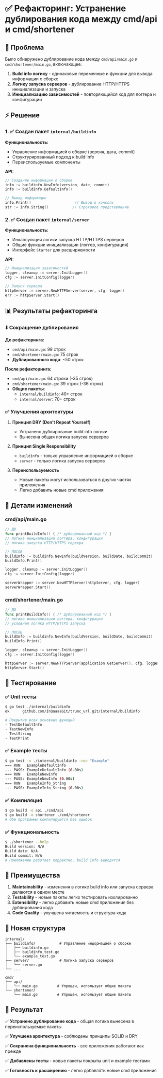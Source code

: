 # ✅ Рефакторинг: Устранение дублирования кода между cmd/api и cmd/shortener

## 🎯 Проблема

Было обнаружено дублирование кода между `cmd/api/main.go` и `cmd/shortener/main.go`, включающее:

1. **Build info логику** - одинаковые переменные и функции для вывода информации о сборке
2. **Логику запуска серверов** - дублирование HTTP/HTTPS инициализации и запуска
3. **Инициализацию зависимостей** - повторяющийся код для логгера и конфигурации

## ⚡ Решение

### 1. ✅ Создан пакет `internal/buildinfo`

**Функциональность:**
- Управление информацией о сборке (версия, дата, commit)
- Структурированный подход к build info
- Переиспользуемые компоненты

**API:**
```go
// Создание информации о сборке
info := buildinfo.NewInfo(version, date, commit)
info := buildinfo.DefaultInfo()

// Вывод информации
info.Print()                    // Вывод в консоль
str := info.String()           // Строковое представление
```

### 2. ✅ Создан пакет `internal/server`

**Функциональность:**
- Инкапсуляция логики запуска HTTP/HTTPS серверов
- Общие функции инициализации (логгер, конфигурация)
- Интерфейс `Starter` для расширяемости

**API:**
```go
// Инициализация зависимостей
logger, cleanup := server.InitLogger()
cfg := server.InitConfig(logger)

// Запуск сервера
httpServer := server.NewHTTPServer(server, cfg, logger)
err := httpServer.Start()
```

## 📊 Результаты рефакторинга

### ⬇️ Сокращение дублирования

**До рефакторинга:**
- `cmd/api/main.go`: 99 строк
- `cmd/shortener/main.go`: 75 строк
- **Дублированного кода**: ~50 строк

**После рефакторинга:**
- `cmd/api/main.go`: 64 строки (-35 строк)
- `cmd/shortener/main.go`: 39 строк (-36 строк)
- **Общие пакеты**: 
  - `internal/buildinfo`: 40+ строк
  - `internal/server`: 70+ строк

### ✅ Улучшения архитектуры

1. **Принцип DRY (Don't Repeat Yourself)**
   - Устранено дублирование build info логики
   - Вынесена общая логика запуска серверов

2. **Принцип Single Responsibility**
   - `buildinfo` - только управление информацией о сборке
   - `server` - только логика запуска серверов

3. **Переиспользуемость**
   - Новые пакеты могут использоваться в других частях приложения
   - Легко добавить новые cmd приложения

## 🔧 Детали изменений

### cmd/api/main.go
```go
// ДО
func printBuildInfo() { /* дублированный код */ }
// логика инициализации логгера, конфигурации
// логика запуска HTTP/HTTPS сервера

// ПОСЛЕ  
buildInfo := buildinfo.NewInfo(buildVersion, buildDate, buildCommit)
buildInfo.Print()

logger, cleanup := server.InitLogger()
cfg := server.InitConfig(logger)

serverWrapper := server.NewHTTPServer(httpServer, cfg, logger)
serverWrapper.Start()
```

### cmd/shortener/main.go
```go
// ДО
func printBuildInfo() { /* дублированный код */ }
// логика инициализации логгера, конфигурации  
// условная логика HTTP/HTTPS запуска

// ПОСЛЕ
buildInfo := buildinfo.NewInfo(buildVersion, buildDate, buildCommit)
buildInfo.Print()

logger, cleanup := server.InitLogger()
cfg := server.InitConfig(logger)

httpServer := server.NewHTTPServer(application.GetServer(), cfg, logger)
httpServer.Start()
```

## 🧪 Тестирование

### ✅ Unit тесты
```bash
$ go test ./internal/buildinfo
ok      github.com/InQaaaaGit/trunc_url.git/internal/buildinfo

# Покрытие всех основных функций
- TestDefaultInfo
- TestNewInfo  
- TestString
- TestPrint
```

### ✅ Example тесты
```bash
$ go test -v ./internal/buildinfo -run "Example"
=== RUN   ExampleDefaultInfo
--- PASS: ExampleDefaultInfo (0.00s)
=== RUN   ExampleNewInfo
--- PASS: ExampleNewInfo (0.00s)  
=== RUN   ExampleInfo_String
--- PASS: ExampleInfo_String (0.00s)
```

### ✅ Компиляция
```bash
$ go build -o api ./cmd/api
$ go build -o shortener ./cmd/shortener
# Обе программы компилируются без ошибок
```

### ✅ Функциональность
```bash
$ ./shortener --help
Build version: N/A
Build date: N/A
Build commit: N/A
# Приложение работает корректно, build info выводится
```

## 🚀 Преимущества

1. **Maintainability** - изменения в логике build info или запуска сервера делаются в одном месте
2. **Testability** - новые пакеты легко тестировать изолированно
3. **Extensibility** - легко добавить новые cmd приложения без дублирования кода
4. **Code Quality** - улучшена читаемость и структура кода

## 📁 Новая структура

```
internal/
├── buildinfo/           # Управление информацией о сборке
│   ├── buildinfo.go
│   ├── buildinfo_test.go
│   └── example_test.go
├── server/              # Логика запуска серверов
│   └── server.go
└── ...

cmd/
├── api/
│   └── main.go         # Упрощен, использует общие пакеты
└── shortener/
    └── main.go         # Упрощен, использует общие пакеты
```

## 🎉 Результат

✅ **Устранено дублирование кода** - общая логика вынесена в переиспользуемые пакеты

✅ **Улучшена архитектура** - соблюдены принципы SOLID и DRY  

✅ **Сохранена функциональность** - все приложения работают как прежде

✅ **Добавлены тесты** - новые пакеты покрыты unit и example тестами

✅ **Готовность к расширению** - легко добавлять новые cmd приложения 